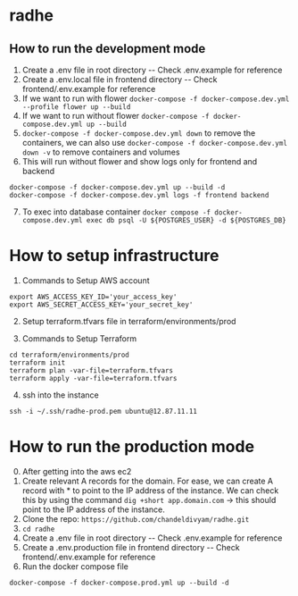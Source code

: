 # radhe

## How to run the development mode

1. Create a .env file in root directory -- Check .env.example for reference
2. Create a .env.local file in frontend directory -- Check frontend/.env.example for reference
3. If we want to run with flower `docker-compose -f docker-compose.dev.yml --profile flower up --build`
4. If we want to run without flower `docker-compose -f docker-compose.dev.yml up --build`
5. `docker-compose -f docker-compose.dev.yml down` to remove the containers, we can also use `docker-compose -f docker-compose.dev.yml down -v` to remove containers and volumes
6. This will run without flower and show logs only for frontend and backend
```
docker-compose -f docker-compose.dev.yml up --build -d
docker-compose -f docker-compose.dev.yml logs -f frontend backend
```
7. To exec into database container `docker compose -f docker-compose.dev.yml exec db psql -U ${POSTGRES_USER} -d ${POSTGRES_DB}`

# How to setup infrastructure

1. Commands to Setup AWS account
```
export AWS_ACCESS_KEY_ID='your_access_key'
export AWS_SECRET_ACCESS_KEY='your_secret_key'
```

2. Setup terraform.tfvars file in terraform/environments/prod

3. Commands to Setup Terraform
```
cd terraform/environments/prod
terraform init
terraform plan -var-file=terraform.tfvars
terraform apply -var-file=terraform.tfvars
```

4. ssh into the instance
```
ssh -i ~/.ssh/radhe-prod.pem ubuntu@12.87.11.11
```

# How to run the production mode

0. After getting into the aws ec2
1. Create relevant A records for the domain. For ease, we can create A record with * to point to the IP address of the instance. We can check this by using the command `dig +short app.domain.com` -> this should point to the IP address of the instance.
2. Clone the repo: `https://github.com/chandeldivyam/radhe.git`
3. `cd radhe`
4. Create a .env file in root directory -- Check .env.example for reference
5. Create a .env.production file in frontend directory -- Check frontend/.env.example for reference
6. Run the docker compose file
```
docker-compose -f docker-compose.prod.yml up --build -d
```